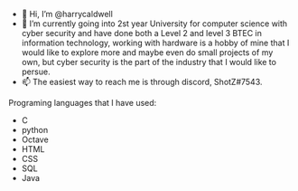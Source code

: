 - 👋 Hi, I’m @harrycaldwell
- 👀 I’m currently going into 2st year University for computer science with cyber security and have done both a Level 2 and level 3 BTEC in information technology, working with hardware is a hobby of mine that I would like to explore more and maybe even do small projects of my own, but cyber security is the part of the industry that I would like to persue.
- 📫 The easiest way to reach me is through discord, ShotZ#7543.

Programing languages that I have used:
- C
- python
- Octave
- HTML
- CSS
- SQL
- Java
